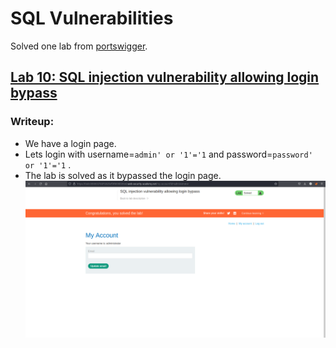# SQL Vulnerabilities

Solved one lab from [portswigger](https://portswigger.net/web-security/dashboard).

## [Lab 10: SQL injection vulnerability allowing login bypass](https://portswigger.net/web-security/sql-injection/lab-login-bypass)

### Writeup:
- We have a login page.
- Lets login with username=```admin' or '1'='1``` and password=```password' or '1'='1``` .
- The lab is solved as it bypassed the login page. ![alt text](assets/8.1.png)